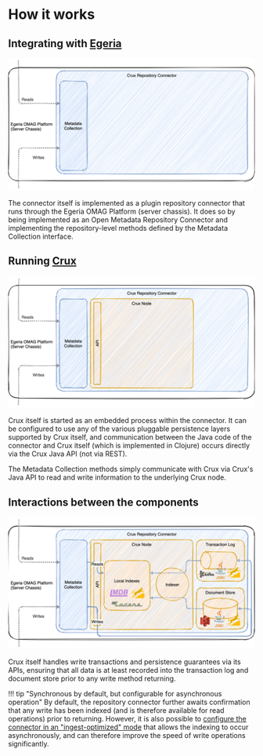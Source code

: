 <!-- SPDX-License-Identifier: CC-BY-4.0 -->
<!-- Copyright Contributors to the ODPi Egeria project. -->

# How it works

## Integrating with [Egeria](https://egeria.ai)

![Integrating with Egeria](assets/images/overview1.png)

The connector itself is implemented as a plugin repository connector that runs through the
Egeria OMAG Platform (server chassis). It does so by being implemented as an Open Metadata
Repository Connector and implementing the repository-level methods defined by the Metadata
Collection interface.

## Running [Crux](https://opencrux.com)

![Running Crux](assets/images/overview2.png)

Crux itself is started as an embedded process within the connector. It can be configured to use any of the various
pluggable persistence layers supported by Crux itself, and communication between the Java code of the connector and
Crux itself (which is implemented in Clojure) occurs directly via the Crux Java API (not via REST).

The Metadata Collection methods simply communicate with Crux via Crux's Java API to read and
write information to the underlying Crux node.

## Interactions between the components

![Interactions](assets/images/overview3.png)

Crux itself handles write transactions and persistence guarantees via its APIs, ensuring that all data is at least
recorded into the transaction log and document store prior to any write method returning.

!!! tip "Synchronous by default, but configurable for asynchronous operation"
    By default, the repository connector further awaits confirmation that any write has been indexed (and is therefore
    available for read operations) prior to returning. However, it is also possible to [configure the connector in an
    "ingest-optimized" mode](../getting-started/setup/#connector-options) that allows the indexing to occur asynchronously,
    and can therefore improve the speed of write operations significantly.
